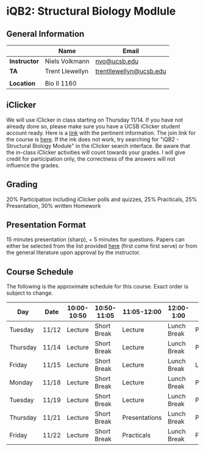 # iQB2: Structural Biology Modlule

## General Information

|               | Name                  | Email                    | 
----------------|-----------------------|--------------------------|
|**Instructor** | Niels Volkmann        | nvo@ucsb.edu             | 
|**TA**         | Trent Llewellyn       | trentllewellyn@ucsb.edu  |
|               |                       |                          |
|**Location**   | Bio II 1160           |                          |

## iClicker
We will use iClicker in class starting on Thursday 11/14. If you have not already done so, please make sure you have a UCSB iClicker student account ready. 
Here is a [link](https://help.lsit.ucsb.edu/hc/en-us/articles/360054938191-iClicker-Cloud-for-Students) with the pertinent information. 
The join link for the course is [here]([https://join.iclicker.com/YPHM). If the ink does not work, try searching for "iQB2 - Structural Biology Module" in the iClicker search interface. 
Be aware that the in-class iClicker activities will count towards your grades. I will give credit for participation only, the correctness of the answers will not influence the grades. 

## Grading
20% Participation including iClicker polls and quizzes, 25% Practicals, 25% Presentation, 30% written Homework

## Presentation Format
15 minutes presentation (sharp), + 5 minutes for questions. Papers can either be selected from the list provided 
[here](https://www.dropbox.com/scl/fo/kv4v3au5fki352e3mszg8/h?rlkey=8nesful6u3hpb1r26u5x9wdly&dl=0) (first come first serve) 
or from the general literature upon approval by the instructor. 

## Course Schedule
The following is the approximate schedule for this course. Exact order is subject to change.

|Day	| Date	| 10:00-10:50	| 10:50-11:05	| 11:05-12:00	| 12:00-1:00 | 1:00-4:00  |
|-----|-------|-------------|-------------|-------------|------------|------------|
|Tuesday	| 11/12	| Lecture	| Short Break	| Lecture	| Lunch Break	| Practicals |
|Thursday	| 11/14	| Lecture	| Short Break	| Lecture	| Lunch Break	| Practicals |
|Friday	| 11/15	| Lecture	| Short Break	| Lecture	| Lunch Break	| Lab Visit |
|Monday	| 11/18	| Lecture	| Short Break	| Lecture	| Lunch Break	| Practicals |
|Tuesday	| 11/19	| Lecture	| Short Break	| Lecture	| Lunch Break	| Practicals |
|Thursday	| 11/21	| Lecture	| Short Break	| Presentations	| Lunch Break	| Presentations |
|Friday	| 11/22	| Lecture	| Short Break	| Practicals	| Lunch Break	| Facility Visit |


